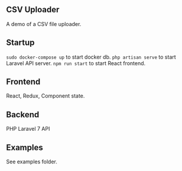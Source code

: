 ## CSV Uploader

A demo of a CSV file uploader.

## Startup

`sudo docker-compose up` to start docker db.
`php artisan serve` to start Laravel API server.
`npm run start` to start React frontend.

## Frontend

React, Redux, Component state.

## Backend

PHP Laravel 7 API

## Examples

See examples folder.

